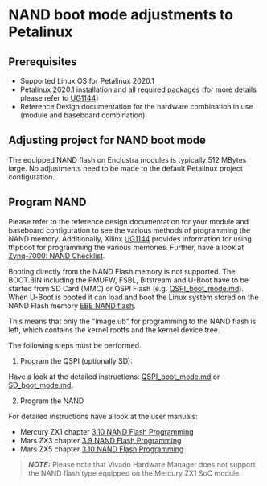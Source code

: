 # NAND boot mode adjustments to Petalinux

## Prerequisites

- Supported Linux OS for Petalinux 2020.1
- Petalinux 2020.1 installation and all required packages (for more details please refer to [UG1144])
- Reference Design documentation for the hardware combination in use (module and baseboard combination)

## Adjusting project for NAND boot mode

The equipped NAND flash on Enclustra modules is typically 512 MBytes large. No adjustments need to be made to the default Petalinux project configuration.

## Program NAND

Please refer to the reference design documentation for your module and baseboard configuration to see the various methods of programming the NAND memory. Additionally, Xilinx [UG1144] provides information for using tftpboot for programming the various memories. Further, have a look at [Zynq-7000: NAND Checklist](https://www.xilinx.com/support/answers/59311.html).

Booting directly from the NAND Flash memory is not supported. The BOOT.BIN including the PMUFW, FSBL, Bitstream and U-Boot have to be started from SD Card (MMC) or QSPI Flash (e.g. [QSPI_boot_mode.md](QSPI_boot_mode.md)). When U-Boot is booted it can load and boot the Linux system stored on the NAND Flash memory [EBE NAND flash](https://enclustra.github.io/ebe-docs/user-doc-xilinx/index_xilinx.html#nand-flash).

This means that only the "image.ub" for programming to the NAND flash is left, which contains the kernel rootfs and the kernel device tree.

The following steps must be performed.

1. Program the QSPI (optionally SD):

 Have a look at the detailed instructions: [QSPI_boot_mode.md](QSPI_boot_mode.md) or [SD_boot_mode.md](SD_boot_mode.md).

2. Program the NAND

For detailed instructions have a look at the user manuals:
   * Mercury ZX1 chapter [3.10 NAND Flash Programming](https://download.enclustra.com/public_files/SoC_Modules/Mercury_ZX1/Mercury_ZX1_User_Manual_V05.pdf)
   * Mars ZX3 chapter [3.9 NAND Flash Programming](https://download.enclustra.com/public_files/SoC_Modules/Mars_ZX3/Mars_ZX3_User_Manual_V07.pdf)
   * Mars ZX5 chapter [3.10 NAND Flash Programming](https://download.enclustra.com/public_files/SoC_Modules/Mercury_ZX5/Mercury_ZX5_User_Manual_V05.pdf)

> **_NOTE:_** Please note that Vivado Hardware Manager does not support the NAND flash type equipped on the Mercury ZX1 SoC module.

[UG1144]: https://www.xilinx.com/support/documentation/sw_manuals/xilinx2020_1/ug1144-petalinux-tools-reference-guide.pdf
